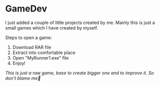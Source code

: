 # GameDev
I just added a couple of little projects created by me. Mainly this is just a small games which I have created by myself. 


Steps to open a game:
1) Download RAR file
2) Extract into comfortable place
3) Open "MyRunner1.exe" file
4) Enjoy!


*This is just a raw game, base to create bigger one and to improve it. So don't blame me🤔*
